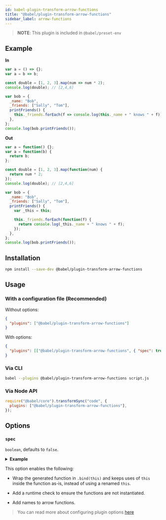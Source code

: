 ```yaml
---
id: babel-plugin-transform-arrow-functions
title: "@babel/plugin-transform-arrow-functions"
sidebar_label: arrow-functions
---
```


> **NOTE**: This plugin is included in `@babel/preset-env`

## Example

**In**

```js title="JavaScript"
var a = () => {};
var a = b => b;

const double = [1, 2, 3].map(num => num * 2);
console.log(double); // [2,4,6]

var bob = {
  _name: "Bob",
  _friends: ["Sally", "Tom"],
  printFriends() {
    this._friends.forEach(f => console.log(this._name + " knows " + f));
  },
};
console.log(bob.printFriends());
```

**Out**

```js title="JavaScript"
var a = function() {};
var a = function(b) {
  return b;
};

const double = [1, 2, 3].map(function(num) {
  return num * 2;
});
console.log(double); // [2,4,6]

var bob = {
  _name: "Bob",
  _friends: ["Sally", "Tom"],
  printFriends() {
    var _this = this;

    this._friends.forEach(function(f) {
      return console.log(_this._name + " knows " + f);
    });
  },
};
console.log(bob.printFriends());
```

## Installation

```sh title="Shell"
npm install --save-dev @babel/plugin-transform-arrow-functions
```

## Usage

### With a configuration file (Recommended)

Without options:

```json title="babel.config.json"
{
  "plugins": ["@babel/plugin-transform-arrow-functions"]
}
```

With options:

```json title="babel.config.json"
{
  "plugins": [["@babel/plugin-transform-arrow-functions", { "spec": true }]]
}
```

### Via CLI

```sh title="Shell"
babel --plugins @babel/plugin-transform-arrow-functions script.js
```

### Via Node API

```js title="JavaScript"
require("@babel/core").transformSync("code", {
  plugins: ["@babel/plugin-transform-arrow-functions"],
});
```

## Options

### `spec`

`boolean`, defaults to `false`.

<p><details>
  <summary><b>Example</b></summary>

Using spec mode with the above example produces:

```js title="JavaScript"
var _this = this;

var a = function a() {
  babelHelpers.newArrowCheck(this, _this);
}.bind(this);
var a = function a(b) {
  babelHelpers.newArrowCheck(this, _this);
  return b;
}.bind(this);

const double = [1, 2, 3].map(
  function(num) {
    babelHelpers.newArrowCheck(this, _this);
    return num * 2;
  }.bind(this)
);
console.log(double); // [2,4,6]

var bob = {
  _name: "Bob",
  _friends: ["Sally", "Tom"],
  printFriends() {
    var _this2 = this;

    this._friends.forEach(
      function(f) {
        babelHelpers.newArrowCheck(this, _this2);
        return console.log(this._name + " knows " + f);
      }.bind(this)
    );
  },
};
console.log(bob.printFriends());
```

</details></p>

This option enables the following:

- Wrap the generated function in `.bind(this)` and keeps uses of `this` inside
  the function as-is, instead of using a renamed `this`.

- Add a runtime check to ensure the functions are not instantiated.

- Add names to arrow functions.

> You can read more about configuring plugin options [here](https://babeljs.io/docs/en/plugins#plugin-options)
